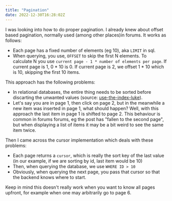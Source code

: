 ```yaml
---
title: "Pagination"
date: 2022-12-30T16:28:02Z
---
```


I was looking into how to do proper pagination. I already knew about offset based pagination, normally used (among other places)in forums. It works as follows:

* Each page has a fixed number of elements (eg 10), aka `LIMIT` in sql.
* When querying, you use, `OFFSET` to skip the first N elements. To calculate N you use `current page - 1 * number of elements per page`. If current page is 1, 0 * 10 is 0. If current page is 2, we offset 1 * 10 which is 10, skipping the first 10 items.


This approach has the following problems:
* In relational databases, the entire thing needs to be sorted before discarting the unwanted values (source: [use-the-index-luke](https://use-the-index-luke.com/no-offset)). 
* Let's say you are in page 1, then click on page 2, but in the meanwhile a new item was inserted in page 1, what should happen? Well, with this approach the last item in page 1 is shifted to page 2. This behaviour is common in forums forums, eg the post has "fallen to the second page", but when displaying a list of items it may be a bit weird to see the same item twice.

Then I came across the cursor implementation which deals with these problems:
* Each page returns a `cursor`, which is really the sort key of the last value (in our example, if we are sorting by id, last item would be 10)
* Then, when querying the database, we use `WHERE ID > 10`
* Obviously, when querying the next page, you pass that cursor so that the backend knows where to start.

Keep in mind this doesn't really work when you want to know all pages upfront, for example when one may arbitrarily go to page 6.


